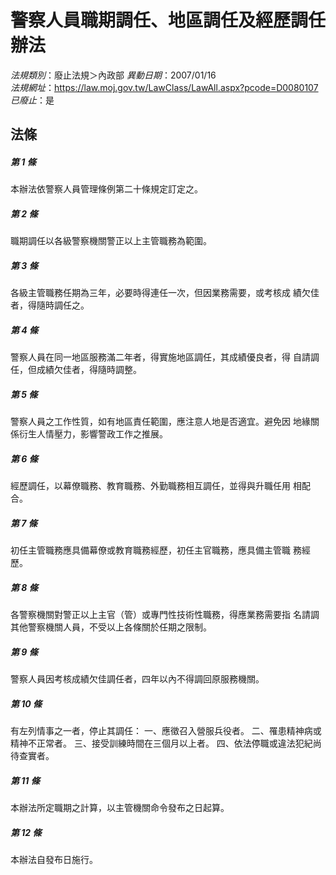# 警察人員職期調任、地區調任及經歷調任辦法

*法規類別*：廢止法規＞內政部
*異動日期*：2007/01/16  
*法規網址*：https://law.moj.gov.tw/LawClass/LawAll.aspx?pcode=D0080107
*已廢止*：是


## 法條
##### 第 1 條
本辦法依警察人員管理條例第二十條規定訂定之。


##### 第 2 條
職期調任以各級警察機關警正以上主管職務為範圍。


##### 第 3 條
各級主管職務任期為三年，必要時得連任一次，但因業務需要，或考核成
績欠佳者，得隨時調任之。


##### 第 4 條
警察人員在同一地區服務滿二年者，得實施地區調任，其成績優良者，得
自請調任，但成績欠佳者，得隨時調整。


##### 第 5 條
警察人員之工作性質，如有地區責任範圍，應注意人地是否適宜。避免因
地緣關係衍生人情壓力，影響警政工作之推展。


##### 第 6 條
經歷調任，以幕僚職務、教育職務、外勤職務相互調任，並得與升職任用
相配合。


##### 第 7 條
初任主管職務應具備幕僚或教育職務經歷，初任主官職務，應具備主管職
務經歷。


##### 第 8 條
各警察機關對警正以上主官（管）或專門性技術性職務，得應業務需要指
名請調其他警察機關人員，不受以上各條關於任期之限制。


##### 第 9 條
警察人員因考核成績欠佳調任者，四年以內不得調回原服務機關。


##### 第 10 條
有左列情事之一者，停止其調任：
一、應徵召入營服兵役者。
二、罹患精神病或精神不正常者。
三、接受訓練時間在三個月以上者。
四、依法停職或違法犯紀尚待查實者。


##### 第 11 條
本辦法所定職期之計算，以主管機關命令發布之日起算。


##### 第 12 條
本辦法自發布日施行。



